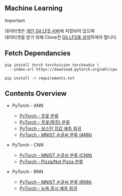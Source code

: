 ## Machine Learning

> [!IMPORTANT]
> 데이터셋은 [개인 Git LFS 서버](https://src.pmh.codes/pmh_only/ml-learn)에 저장되어 있으며\
> 데이터셋을 받기 위해 Clone전 [Git LFS를 설치](https://docs.github.com/repositories/working-with-files/managing-large-files/installing-git-large-file-storage)하여야 합니다.

## Fetch Dependancies
```
pip install torch torchvision torchaudio \
  --index-url https://download.pytorch.org/whl/cpu
  
pip install -r requirements.txt
```

## Contents Overview
* PyTorch - ANN
  * [PyTorch - 붓꽃 분류](./iris_ann_pytorch.ipynb)
  * [PyTorch - 붓꽃(확장) 분류](./iris_ann_pytorch.ipynb)
  * [PyTorch - 보스턴 집값 예측 회귀](./housing_ann_pytorch.ipynb)
  * [PyTorch - MNIST 손글씨 분류 (ANN)](./mnist_ann_pytorch.ipynb)

* PyTorch - CNN
  * [PyTorch - MNIST 손글씨 분류 (CNN)](./mnist_cnn_pytorch.ipynb)
  * [PyTorch - Pizza/Not Pizza 분류](./pizza_cnn_pytorch.ipynb)

* PyTorch - RNN
  * [PyTorch - MNIST 손글씨 분류 (RNN)](./mnist_rnn_pytorch.ipynb)
  * [PyTorch - 뉴욕 증시 예측 회귀](./nystock_rnn_pytorch.ipynb)

